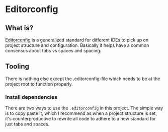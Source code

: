 # Editorconfig

## What is?
[Editorconfig](http://editorconfig.org/) is a generalized standard for different IDEs to pick up on project structure and configuration. Basically it helps have a common consensus about tabs vs spaces and spacing.

## Tooling
There is nothing else except the .editorconfig-file which needs to be at the project root to function properly.

### Install dependencies

There are two ways to use the `.editorconfig` in this project. The simple way is to copy paste it, which I recommend as when a project structure is set, it's counterproductive to rewrite all code to adhere to a new standard for just tabs and spaces.
